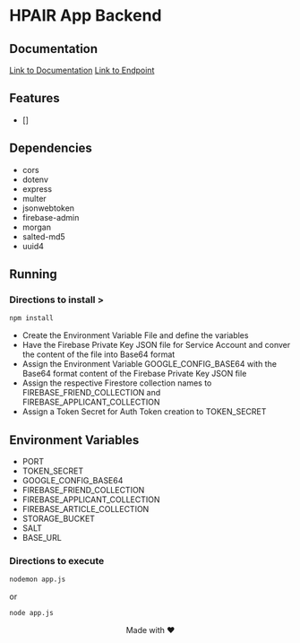 # HPAIR App Backend

## Documentation
[Link to Documentation](https://documenter.getpostman.com/view/14038453/UzBtnPSz)
[Link to Endpoint](https://hpair-app-backend.herokuapp.com/)

## Features
- []

## Dependencies
 - cors
 - dotenv
 - express
 - multer
 - jsonwebtoken
 - firebase-admin
 - morgan
 - salted-md5
 - uuid4

 ## Running


### Directions to install > 
```bash
npm install
```
- Create the Environment Variable File and define the variables
- Have the Firebase Private Key JSON file for Service Account and conver the content of the file into Base64 format
- Assign the Environment Variable GOOGLE_CONFIG_BASE64 with the Base64 format content of the Firebase Private Key JSON file
- Assign the respective Firestore collection names to FIREBASE_FRIEND_COLLECTION and FIREBASE_APPLICANT_COLLECTION
- Assign a Token Secret for Auth Token creation to TOKEN_SECRET

## Environment Variables
 - PORT
 - TOKEN_SECRET
 - GOOGLE_CONFIG_BASE64
 - FIREBASE_FRIEND_COLLECTION
 - FIREBASE_APPLICANT_COLLECTION
 - FIREBASE_ARTICLE_COLLECTION
 - STORAGE_BUCKET
 - SALT
 - BASE_URL


### Directions to execute

```bash
nodemon app.js
```
or

```bash
node app.js
```

<p align="center">
	Made with ❤
</p>